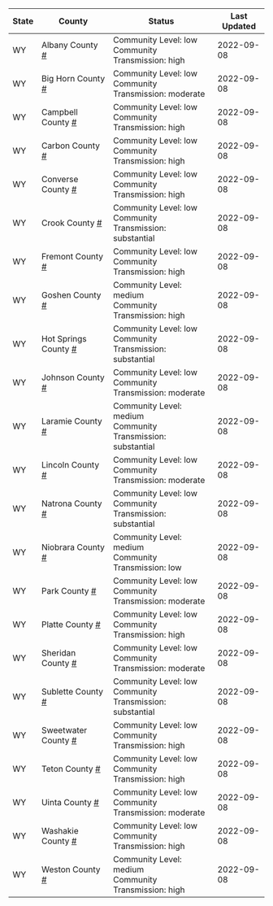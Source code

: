 State | County | Status | Last Updated
--- | --- | --- | --- 
WY | Albany County <a href="#albany_county">#</a> | <a name="albany_county"></a>Community Level: low<br/>Community Transmission: high | 2022-09-08
WY | Big Horn County <a href="#big_horn_county">#</a> | <a name="big_horn_county"></a>Community Level: low<br/>Community Transmission: moderate | 2022-09-08
WY | Campbell County <a href="#campbell_county">#</a> | <a name="campbell_county"></a>Community Level: low<br/>Community Transmission: high | 2022-09-08
WY | Carbon County <a href="#carbon_county">#</a> | <a name="carbon_county"></a>Community Level: low<br/>Community Transmission: high | 2022-09-08
WY | Converse County <a href="#converse_county">#</a> | <a name="converse_county"></a>Community Level: low<br/>Community Transmission: high | 2022-09-08
WY | Crook County <a href="#crook_county">#</a> | <a name="crook_county"></a>Community Level: low<br/>Community Transmission: substantial | 2022-09-08
WY | Fremont County <a href="#fremont_county">#</a> | <a name="fremont_county"></a>Community Level: low<br/>Community Transmission: high | 2022-09-08
WY | Goshen County <a href="#goshen_county">#</a> | <a name="goshen_county"></a>Community Level: medium<br/>Community Transmission: high | 2022-09-08
WY | Hot Springs County <a href="#hot_springs_county">#</a> | <a name="hot_springs_county"></a>Community Level: low<br/>Community Transmission: substantial | 2022-09-08
WY | Johnson County <a href="#johnson_county">#</a> | <a name="johnson_county"></a>Community Level: low<br/>Community Transmission: moderate | 2022-09-08
WY | Laramie County <a href="#laramie_county">#</a> | <a name="laramie_county"></a>Community Level: medium<br/>Community Transmission: substantial | 2022-09-08
WY | Lincoln County <a href="#lincoln_county">#</a> | <a name="lincoln_county"></a>Community Level: low<br/>Community Transmission: moderate | 2022-09-08
WY | Natrona County <a href="#natrona_county">#</a> | <a name="natrona_county"></a>Community Level: low<br/>Community Transmission: substantial | 2022-09-08
WY | Niobrara County <a href="#niobrara_county">#</a> | <a name="niobrara_county"></a>Community Level: medium<br/>Community Transmission: low | 2022-09-08
WY | Park County <a href="#park_county">#</a> | <a name="park_county"></a>Community Level: low<br/>Community Transmission: moderate | 2022-09-08
WY | Platte County <a href="#platte_county">#</a> | <a name="platte_county"></a>Community Level: low<br/>Community Transmission: high | 2022-09-08
WY | Sheridan County <a href="#sheridan_county">#</a> | <a name="sheridan_county"></a>Community Level: low<br/>Community Transmission: moderate | 2022-09-08
WY | Sublette County <a href="#sublette_county">#</a> | <a name="sublette_county"></a>Community Level: low<br/>Community Transmission: substantial | 2022-09-08
WY | Sweetwater County <a href="#sweetwater_county">#</a> | <a name="sweetwater_county"></a>Community Level: low<br/>Community Transmission: high | 2022-09-08
WY | Teton County <a href="#teton_county">#</a> | <a name="teton_county"></a>Community Level: low<br/>Community Transmission: high | 2022-09-08
WY | Uinta County <a href="#uinta_county">#</a> | <a name="uinta_county"></a>Community Level: low<br/>Community Transmission: moderate | 2022-09-08
WY | Washakie County <a href="#washakie_county">#</a> | <a name="washakie_county"></a>Community Level: low<br/>Community Transmission: high | 2022-09-08
WY | Weston County <a href="#weston_county">#</a> | <a name="weston_county"></a>Community Level: medium<br/>Community Transmission: high | 2022-09-08
